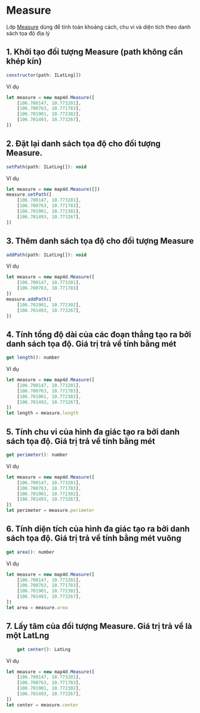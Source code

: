 # Measure

Lớp [Measure](/reference/coordinates?id=measure) dùng để tính toán khoảng cách, chu vi và diện tích theo danh sách tọa độ địa lý

## 1. Khởi tạo đối tượng Measure (path không cần khép kín)

```javascript
constructor(path: ILatLng[])
```

Ví dụ

```javascript
let measure = new map4d.Measure([
    [106.700147, 10.773201],
    [106.700763, 10.771783],
    [106.701901, 10.772302],
    [106.701493, 10.773267],
])
```

## 2. Đặt lại danh sách tọa độ cho đối tượng Measure.

```javascript
setPath(path: ILatLng[]): void
```

Ví dụ

```javascript
let measure = new map4d.Measure([])
measure.setPath([
    [106.700147, 10.773201],
    [106.700763, 10.771783],
    [106.701901, 10.772302],
    [106.701493, 10.773267],
])
```

## 3. Thêm danh sách tọa độ cho đối tượng Measure

```javascript
addPath(path: ILatLng[]): void
```

Ví dụ

```javascript
let measure = new map4d.Measure([
    [106.700147, 10.773201],
    [106.700763, 10.771783]
])
measure.addPath([
    [106.701901, 10.772302],
    [106.701493, 10.773267],
])
```

## 4. Tính tổng độ dài của các đoạn thẳng tạo ra bởi danh sách tọa độ. Giá trị trả về tính bằng mét

```javascript
get length(): number
```

Ví dụ

```javascript
let measure = new map4d.Measure([
    [106.700147, 10.773201],
    [106.700763, 10.771783],
    [106.701901, 10.772302],
    [106.701493, 10.773267],
])
let length = measure.length
```

## 5. Tính chu vi của hình đa giác tạo ra bởi danh sách tọa độ. Giá trị trả về tính bằng mét

```javascript
get perimeter(): number
```

Ví dụ

```javascript
let measure = new map4d.Measure([
    [106.700147, 10.773201],
    [106.700763, 10.771783],
    [106.701901, 10.772302],
    [106.701493, 10.773267],
])
let perimeter = measure.perimeter
```

## 6. Tính diện tích của hình đa giác tạo ra bởi danh sách tọa độ. Giá trị trả về tính bằng mét vuông

```javascript
get area(): number
```

Ví dụ

```javascript
let measure = new map4d.Measure([
    [106.700147, 10.773201],
    [106.700763, 10.771783],
    [106.701901, 10.772302],
    [106.701493, 10.773267],
])
let area = measure.area
```

## 7. Lấy tâm của đối tượng Measure. Giá trị trả về là một LatLng

```javascript
    get center(): LatLng
```

Ví dụ

```javascript
let measure = new map4d.Measure([
    [106.700147, 10.773201],
    [106.700763, 10.771783],
    [106.701901, 10.772302],
    [106.701493, 10.773267],
])
let center = measure.center
```